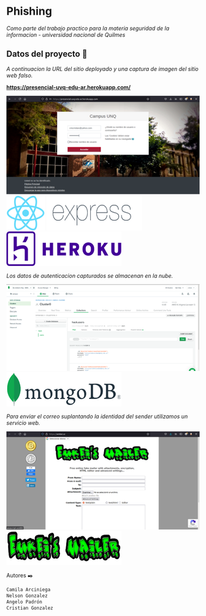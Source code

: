 # Phishing

_Como parte del trabajo practico para la materia seguridad de la informacion - universidad nacional de Quilmes_

## Datos del proyecto :wrench:

_A continuacion la URL del sitio deployado y una captura de imagen del sitio web falso._

**https://presencial-uvq-edu-ar.herokuapp.com/**

![Screenshot](screenshot.png)
<img src="reactlogo.png" width="100" height="90">
<img src="expressjslogo.png" width="250" height="90">
<img src="herokulogo.png" width="300" height="90">

_Los datos de autenticacion capturados se almacenan en la nube._

![Mongodb](mongoDB.png)
<img src="mongologo.png" width="300" height="90">

_Para enviar el correo suplantando la identidad del sender utilizamos un servicio web._

![fakeSender](fakeEmail.png)
<img src="emkeilogo.png" width="300" height="90">


Autores :black_nib:

    Camila Arciniega
    Nelson Gonzalez
    Angelo Padrón
    Cristian Gonzalez
